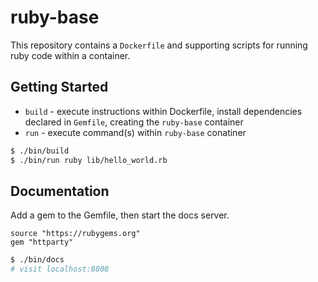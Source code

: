 # ruby-base

This repository contains a `Dockerfile` and supporting scripts for running ruby
code within a container.

## Getting Started

- `build` - execute instructions within Dockerfile, install dependencies declared in `Gemfile`, creating the `ruby-base` container
- `run` - execute command(s) within `ruby-base` conatiner

```bash
$ ./bin/build
$ ./bin/run ruby lib/hello_world.rb
```

## Documentation

Add a gem to the Gemfile, then start the docs server.

```Gemfile
source "https://rubygems.org"
gem "httparty"
```

```bash
$ ./bin/docs
# visit localhost:8808
```
